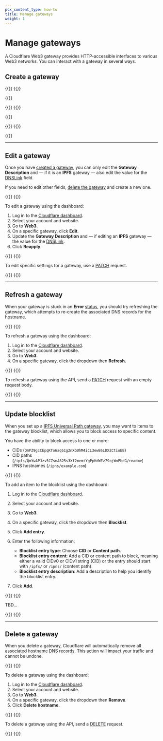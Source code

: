 ```yaml
---
pcx_content_type: how-to
title: Manage gateways
weight: 1
---
```


# Manage gateways

A Cloudflare Web3 gateway provides HTTP-accessible interfaces to various Web3 networks. You can interact with a gateway in several ways.

## Create a gateway

{{<tabs labels="Dashboard | API">}}
{{<tab label="dashboard" no-code="true">}}
 
{{<render file="_create-gateway-dashboard.md">}}
 
{{</tab>}}
{{<tab label="api" no-code="true">}}
 
{{<render file="_create-gateway-api.md">}}
 
{{</tab>}}
{{</tabs>}}

{{<render file="_post-creation-steps.md">}}

---

## Edit a gateway

Once you have [created a gateway](#create-a-gateway), you can only edit the **Gateway Description** and — if it is an **IPFS** gateway — also edit the value for the [DNSLink](/web3/ipfs-gateway/concepts/dnslink/) field.

If you need to edit other fields, [delete the gateway](#delete-a-gateway) and create a new one.

{{<tabs labels="Dashboard | API">}}
{{<tab label="dashboard" no-code="true">}}
 
To edit a gateway using the dashboard:

1. Log in to the [Cloudflare dashboard](https://dash.cloudflare.com).
2. Select your account and website.
3. Go to **Web3**.
4. On a specific gateway, click **Edit**.
5. Update the **Gateway Description** and — if editing an **IPFS** gateway — the value for the [DNSLink](/web3/ipfs-gateway/concepts/dnslink/).
6. Click **Reapply**.
 
{{</tab>}}
{{<tab label="api" no-code="true">}}
 
To edit specific settings for a gateway, use a [PATCH](https://api.cloudflare.com/#web3-hostname-edit-web3-hostname) request.
 
{{</tab>}}
{{</tabs>}}

---

## Refresh a gateway

When your gateway is stuck in an **Error** [status](/web3/reference/gateway-status/), you should try refreshing the gateway, which attempts to re-create the associated DNS records for the hostname.

{{<tabs labels="Dashboard | API">}}
{{<tab label="dashboard" no-code="true">}}
 
To refresh a gateway using the dashboard:

1. Log in to the [Cloudflare dashboard](https://dash.cloudflare.com).
2. Select your account and website.
3. Go to **Web3**.
4. On a specific gateway, click the dropdown then **Refresh**.
 
{{</tab>}}
{{<tab label="api" no-code="true">}}
 
To refresh a gateway using the API, send a [PATCH](https://api.cloudflare.com/#web3-hostname-edit-web3-hostname) request with an empty request body.
 
{{</tab>}}
{{</tabs>}}

---

## Update blocklist

When you set up a [IPFS Universal Path gateway](/web3/ipfs-gateway/concepts/universal-gateway/), you may want to items to the gateway blocklist, which allows you to block access to specific content.

You have the ability to block access to one or more:

- CIDs (`QmPZ9gcCEpqKTo6aq61g2nXGUhM4iCL3ewB6LDXZCtioEB`)
- CID paths (`/ipfs/QmYwAPJzv5CZsnA625s3Xf2nemtYgPpHdWEz79ojWnPbdG/readme`)
- IPNS hostnames (`/ipns/example.com`)

{{<tabs labels="Dashboard | API">}}
{{<tab label="dashboard" no-code="true">}}
 
To add an item to the blocklist using the dashboard:

1. Log in to the [Cloudflare dashboard](https://dash.cloudflare.com).
2. Select your account and website.
3. Go to **Web3**.
4. On a specific gateway, click the dropdown then **Blocklist**.
5. Click **Add entry**.
6. Enter the following information:

    - **Blocklist entry type**: Choose **CID** or **Content path**.
    - **Blocklist entry content**: Add a CID or content path to block, meaning either a valid CIDv0 or CIDv1 string (CID) or the entry should start with `/ipfs/` or `/ipns/` (content path).
    - **Blocklist entry description**: Add a description to help you identify the blocklist entry.

7. Click **Add**.
 
{{</tab>}}
{{<tab label="api" no-code="true">}}
 
TBD...
 
{{</tab>}}
{{</tabs>}}

---

## Delete a gateway

When you delete a gateway, Cloudflare will automatically remove all associated hostname DNS records. This action will impact your traffic and cannot be undone.

{{<tabs labels="Dashboard | API">}}
{{<tab label="dashboard" no-code="true">}}
 
To delete a gateway using the dashboard: 

1. Log in to the [Cloudflare dashboard](https://dash.cloudflare.com).
2. Select your account and website.
3. Go to **Web3**.
4. On a specific gateway, click the dropdown then **Remove**.
5. Click **Delete hostname**.
 
{{</tab>}}
{{<tab label="api" no-code="true">}}

To delete a gateway using the API, send a [DELETE](https://api.cloudflare.com/#web3-hostname-delete-web3-hostname) request.
 
{{</tab>}}
{{</tabs>}}